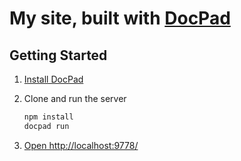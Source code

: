 # My site, built with [DocPad](http://docpad.org)


## Getting Started

1. [Install DocPad](http://docpad.org/install) 

2. Clone and run the server

	``` bash
	npm install
	docpad run
	```

3. [Open http://localhost:9778/](http://localhost:9778/)

